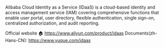 Alibaba Cloud Identity as a Service (IDaaS) is a cloud-based identity and access management service (IAM) covering comprehensive functions that enable user portal, user directory, flexible authentication, single sign-on, centralized authorization, and audit reporting.

Official website 🏠 https://www.aliyun.com/product/idaas
Documents(zh-Hans-CN): https://www.yuque.com/idaas
